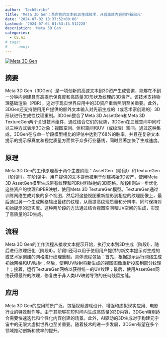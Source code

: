 ```yaml
---
author: 'TechScribe'
title: 'Meta 3D Gen：革命性的文本到3D生成技术，开启高效内容创作新纪元'
date: '2024-07-02 18:37:52+00:00'
Lastmod: '2024-07-04 01:53:13.512228'
description: 'Meta 3D Gen'
categories:
  - CS.AI
# tags:
#   - emoji
---
```


[![Meta 3D Gen](https://arxiv-research-1301205113.cos.ap-guangzhou.myqcloud.com/images/2407.02599v1.pdf_0.jpg)](https://arxiv.org/abs/2407.02599v1)

## 摘要

Meta 3D Gen（3DGen）是一项创新的高速文本到3D资产生成管道，能够在不到一分钟内创建具有高提示保真度和高质量3D形状及纹理的3D资产。该技术支持物理基础渲染（PBR），这对于现实世界应用中的3D资产重新照明至关重要。此外，3DGen还支持使用用户提供的额外文本输入对先前生成的（或艺术家创建的）3D形状进行生成性纹理重制。3DGen整合了Meta 3D AssetGen和Meta 3D TextureGen两个关键技术组件，通过结合它们的优势，3DGen在三维空间中同时以三种方式表示3D对象：视图空间、体积空间和UV（或纹理）空间。通过这种集成，3DGen在与单一阶段模型相比的评估中达到了68%的胜率，并且在复杂文本提示的提示保真度和视觉质量方面优于众多行业基线，同时显著加快了生成速度。<!--more-->

## 原理

Meta 3D Gen的工作原理基于两个主要阶段：AssetGen（阶段I）和TextureGen（阶段II）。在阶段I中，用户提供的文本提示被用于创建初始3D资产，使用Meta 3D AssetGen模型生成带有纹理和PBR材料映射的3D网格。阶段II则进一步优化这些资产的纹理和PBR映射，使用Meta 3D TextureGen模型。TextureGen通过训练网络生成对象的多个视图，然后将这些视图重新投影到相应的纹理图像上，最后通过另一个生成网络输出最终的纹理，从而提高纹理质量和分辨率，同时保持对初始提示的忠实度。这种两阶段的方法通过结合视图空间和UV空间的生成，实现了高质量的3D生成。

## 流程

Meta 3D Gen的工作流程从接收文本提示开始，执行文本到3D生成（阶段I），随后进行纹理细化（阶段II）。阶段II还可以用于使用用户提供的新文本提示对生成的或艺术家创建的网格进行纹理重制。具体流程包括：首先，根据提示运行网络生成初始网格和UV映射；然后，使用UV映射将新生成的视图图像重新投影到部分纹理上；接着，运行TextureGen网络以获得统一的UV纹理；最后，使用AssetGen网络获得最终的纹理，修复由于非人类UV映射导致的任何残留接缝。

## 应用

Meta 3D Gen的应用前景广泛，包括视频游戏设计、增强和虚拟现实应用、电影行业的特效制作等。由于其能够在短时间内生成高质量的3D内容，3DGen特别适合需要快速迭代和个性化内容创建的场景。此外，AI驱动的3D生成对于构建元宇宙中的无限大虚拟世界也至关重要。随着技术的进一步发展，3DGen有望在多个领域推动创新和效率的提升。